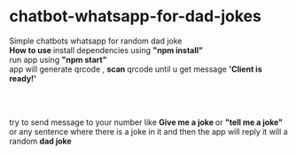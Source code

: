 # chatbot-whatsapp-for-dad-jokes

Simple chatbots whatsapp for random dad joke
<br>
<b> How to use </b>
install dependencies using <b>"npm install"</b>
<br>
run app using <b>"npm start"</b>
<br>
app will generate qrcode , <b> scan </b> qrcode until u get message <b>'Client is ready!'</b>

<br>
<br>

try to send message to your number like <b> Give me a joke </b> or <b>"tell me a joke" </b> or any sentence where there is a joke in it
and then the app will reply it will a random <b>dad joke</b>
